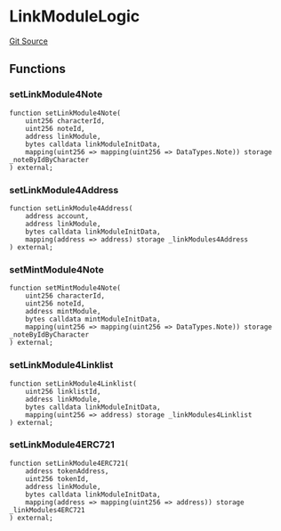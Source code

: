 # LinkModuleLogic
[Git Source](https://github.com/Crossbell-Box/Crossbell-Contracts/blob/eafad9b7237b4175827150168fbfde105ec8c367/contracts/libraries/LinkModuleLogic.sol)


## Functions
### setLinkModule4Note


```solidity
function setLinkModule4Note(
    uint256 characterId,
    uint256 noteId,
    address linkModule,
    bytes calldata linkModuleInitData,
    mapping(uint256 => mapping(uint256 => DataTypes.Note)) storage _noteByIdByCharacter
) external;
```

### setLinkModule4Address


```solidity
function setLinkModule4Address(
    address account,
    address linkModule,
    bytes calldata linkModuleInitData,
    mapping(address => address) storage _linkModules4Address
) external;
```

### setMintModule4Note


```solidity
function setMintModule4Note(
    uint256 characterId,
    uint256 noteId,
    address mintModule,
    bytes calldata mintModuleInitData,
    mapping(uint256 => mapping(uint256 => DataTypes.Note)) storage _noteByIdByCharacter
) external;
```

### setLinkModule4Linklist


```solidity
function setLinkModule4Linklist(
    uint256 linklistId,
    address linkModule,
    bytes calldata linkModuleInitData,
    mapping(uint256 => address) storage _linkModules4Linklist
) external;
```

### setLinkModule4ERC721


```solidity
function setLinkModule4ERC721(
    address tokenAddress,
    uint256 tokenId,
    address linkModule,
    bytes calldata linkModuleInitData,
    mapping(address => mapping(uint256 => address)) storage _linkModules4ERC721
) external;
```


